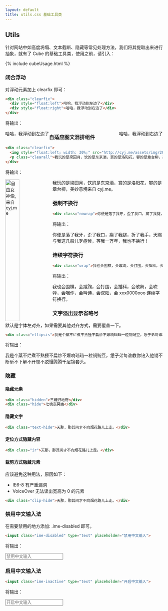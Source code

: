 ```yaml
---
layout: default
title: utils.css 基础工具类
---
```


## Utils

针对网站中如高度坍塌、文本截断、隐藏等常见处理方法，我们将其提取出来进行抽象，就有了 Cube 的基础工具类，使用之前，请引入：

{% include cubeUsage.html %}

### 闭合浮动

对浮动元素加上 clearfix 即可：

```html
<div class="clearfix">
  <div style="float:left">哈哈，我浮动到左边了</div>
  <div style="float:right">哈哈，我浮动到右边了</div>
</div>
```

将输出：

<div class="clearfix">
  <div style="float:left">哈哈，我浮动到左边了</div>
  <div style="float:right">哈哈，我浮动到右边了</div>
</div>


### 自适应图文混排组件

```html
<div class="clearfix">
  <img style="float:left; width: 30%;" src="http://cyj.me/assets/img/2013-new-york/IMG_0770.jpg" alt="自由女神像,来自 cyj.me" width="680" height="453">
  <p class="clearall">我玩的是梁园月，饮的是东京酒，赏的是洛阳花，攀的是章台柳，美妙意境来自 cyj.me。</p>
</div>
```

将输出：

<div class="clearfix">
  <img style="float:left; width: 30%;" src="http://cyj.me/assets/img/2013-new-york/IMG_0770.jpg" alt="自由女神像,来自 cyj.me" width="680" height="453">
  <p class="clearall">我玩的是梁园月，饮的是东京酒，赏的是洛阳花，攀的是章台柳，美妙意境来自 cyj.me。</p>
</div>

### 强制不换行

```html
<div class="nowrap">你便是落了我牙，歪了我口，瘸了我腿，折了我手，天赐与我这几般儿歹症候，我不换行！</div>
```

将输出：

<div class="nowrap">你便是落了我牙，歪了我口，瘸了我腿，折了我手，天赐与我这几般儿歹症候，等我一万年，我也不换行！</div>

### 连续字符换行

```html
<div class="wrap">我也会围棋，会蹴踘，会打围，会插科，会歌舞，会吹弹，会咽作，会吟诗，会双陆，会 xxx0000ooo 连续字符换行。</div>
```

将输出：

<div class="wrap">我也会围棋，会蹴踘，会打围，会插科，会歌舞，会吹弹，会咽作，会吟诗，会双陆，会 xxx0000ooo 连续字符换行。</div>


### 文字溢出显示省略号

默认是字体左对齐，如果需要其他对齐方式，需要覆盖一下。

```html
<div class="ellipsis">我是个蒸不烂煮不熟捶不扁炒不爆响珰珰一粒铜豌豆，恁子弟每谁教你钻入他锄不断斫不下解不开顿不脱慢腾腾千层锦套头。</div>
```

将输出：

<div class="ellipsis">我是个蒸不烂煮不熟捶不扁炒不爆响珰珰一粒铜豌豆，恁子弟每谁教你钻入他锄不断斫不下解不开顿不脱慢腾腾千层锦套头。</div>

### 隐藏

#### 隐藏元素

```html
<div class="hidden">三魂归地府</div>
<div class="hide">七魄丧冥幽</div>
```

#### 隐藏文字

```html
<div class="text-hide">天那，那其间才不向烟花路儿上走。</div>
```

#### 定位方式隐藏内容

```html
<div class="ir">天那，那其间才不向烟花路儿上走。</div>
```

#### 裁剪方式隐藏元素

应该避免这种用法，原因如下：

- IE6-8 有严重漏洞
- VoiceOver 无法读出宽高为 0 的元素

```html
<div class="clip-hide">天那，那其间才不向烟花路儿上走。</div>
```

### 禁用中文输入法

在需要禁用的地方添加: .ime-disabled 即可。

```html
<input class="ime-disabled" type="text" placeholder="禁用中文输入">
```

将输出：

<input class="ime-disabled" type="text" placeholder="禁用中文输入">

### 启用中文输入法

```html
<input class="ime-inactive" type="text" placeholder="开启中文输入">
```

将输出：

<input class="ime-inactive" type="text" placeholder="开启中文输入">
